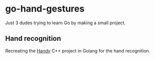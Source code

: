 # go-hand-gestures
Just 3 dudes trying to learn Go by making a small project.
## Hand recognition
Recreating the [Handy](https://github.com/PierfrancescoSoffritti/handy) C++ project in Golang for the hand recognition.
